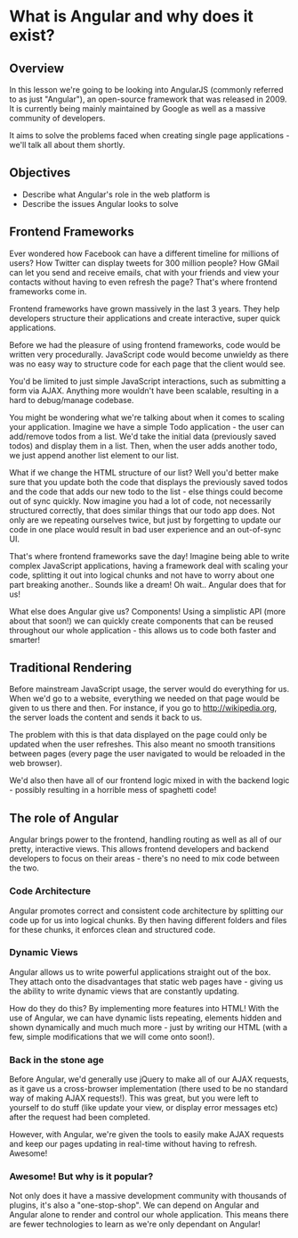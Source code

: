 # What is Angular and why does it exist?

## Overview

In this lesson we're going to be looking into AngularJS (commonly referred to as just "Angular"), an open-source framework that was released in 2009. It is currently being mainly maintained by Google as well as a massive community of developers.

It aims to solve the problems faced when creating single page applications - we'll talk all about them shortly.

## Objectives

- Describe what Angular's role in the web platform is
- Describe the issues Angular looks to solve

## Frontend Frameworks

Ever wondered how Facebook can have a different timeline for millions of users? How Twitter can display tweets for 300 million people? How GMail can let you send and receive emails, chat with your friends and view your contacts without having to even refresh the page? That's where frontend frameworks come in. 

Frontend frameworks have grown massively in the last 3 years. They help developers structure their applications and create interactive, super quick applications. 

Before we had the pleasure of using frontend frameworks, code would be written very procedurally. JavaScript code would become unwieldy as there was no easy way to structure code for each page that the client would see.
  
You'd be limited to just simple JavaScript interactions, such as submitting a form via AJAX. Anything more wouldn't have been scalable, resulting in a hard to debug/manage codebase.

You might be wondering what we're talking about when it comes to scaling your application. Imagine we have a simple Todo application - the user can add/remove todos from a list. We'd take the initial data (previously saved todos) and display them in a list. Then, when the user adds another todo, we just append another list element to our list.
 
What if we change the HTML structure of our list? Well you'd better make sure that you update both the code that displays the previously saved todos and the code that adds our new todo to the list - else things could become out of sync quickly. Now imagine you had a lot of code, not necessarily structured correctly, that does similar things that our todo app does. Not only are we repeating ourselves twice, but just by forgetting to update our code in one place would result in bad user experience and an out-of-sync UI.

That's where frontend frameworks save the day! Imagine being able to write complex JavaScript applications, having a framework deal with scaling your code, splitting it out into logical chunks and not have to worry about one part breaking another.. Sounds like a dream! Oh wait.. Angular does that for us!

What else does Angular give us? Components! Using a simplistic API (more about that soon!) we can quickly create components that can be reused throughout our whole application - this allows us to code both faster and smarter!

## Traditional Rendering

Before mainstream JavaScript usage, the server would do everything for us. When we'd go to a website, everything we needed on that page would be given to us there and then. For instance, if you go to http://wikipedia.org, the server loads the content and sends it back to us.

The problem with this is that data displayed on the page could only be updated when the user refreshes. This also meant no smooth transitions between pages (every page the user navigated to would be reloaded in the web browser).

We'd also then have all of our frontend logic mixed in with the backend logic - possibly resulting in a horrible mess of spaghetti code!

## The role of Angular

Angular brings power to the frontend, handling routing as well as all of our pretty, interactive views. This allows frontend developers and backend developers to focus on their areas - there's no need to mix code between the two.

### Code Architecture

Angular promotes correct and consistent code architecture by splitting our code up for us into logical chunks. By then having different folders and files for these chunks, it enforces clean and structured code.

### Dynamic Views

Angular allows us to write powerful applications straight out of the box. They attach onto the disadvantages that static web pages have - giving us the ability to write dynamic views that are constantly updating. 

How do they do this? By implementing more features into HTML! With the use of Angular, we can have dynamic lists repeating, elements hidden and shown dynamically and much much more - just by writing our HTML (with a few, simple modifications that we will come onto soon!).

### Back in the stone age

Before Angular, we'd generally use jQuery to make all of our AJAX requests, as it gave us a cross-browser implementation (there used to be no standard way of making AJAX requests!). This was great, but you were left to yourself to do stuff (like update your view, or display error messages etc) after the request had been completed.

However, with Angular, we're given the tools to easily make AJAX requests and keep our pages updating in real-time without having to refresh. Awesome!

### Awesome! But why is it popular?

Not only does it have a massive development community with thousands of plugins, it's also a "one-stop-shop". We can depend on Angular and Angular alone to render and control our whole application. This means there are fewer technologies to learn as we're only dependant on Angular! 